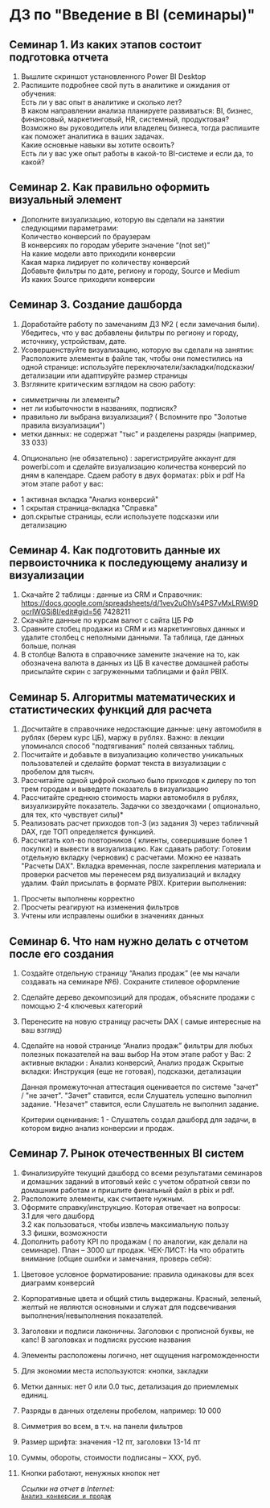 # ДЗ по "Введение в BI (семинары)"

## Семинар 1. Из каких этапов состоит подготовка отчета
1) Вышлите скриншот установленного Power BI Desktop  
2) Распишите подробнее свой путь в аналитике и ожидания от обучения:  
Есть ли у вас опыт в аналитике и сколько лет?  
В каком направлении анализа планируете развиваться: BI, бизнес, финансовый, маркетинговый, HR, системный, продуктовая?  
Возможно вы руководитель или владелец бизнеса, тогда распишите как поможет аналитика в ваших задачах.  
Какие основные навыки вы хотите освоить?  
Есть ли у вас уже опыт работы в какой-то BI-системе и если да, то какой?

## Семинар 2. Как правильно оформить визуальный элемент
* Дополните визуализацию, которую вы сделали на занятии следующими параметрами:  
Количество конверсий по браузерам  
В конверсиях по городам уберите значение “(not set)”  
На какие модели авто приходили конверсии  
Какая марка лидирует по количеству конверсий  
Добавьте фильтры по дате, региону и городу, Source и Medium  
Из каких Source приходили конверсии  

## Семинар 3. Создание дашборда
1) Доработайте работу по замечаниям ДЗ №2 ( если замечания были).  
Убедитесь, что у вас добавлены фильтры по региону и городу, источнику, устройствам, дате.
2) Усовершенствуйте визуализацию, которую вы сделали на занятии:  
Расположите элементы в файле так, чтобы они поместились на одной странице: используйте переключатели/закладки/подсказки/детализации или адаптируйте размер страницы
3) Взгляните критическим взглядом на свою работу:
- симметричны ли элементы?
- нет ли избыточности в названиях, подписях?
- правильно ли выбрана визуализация? ( Вспомните про "Золотые правила визуализации")
- метки данных: не содержат "тыс" и разделены разряды (например, 33 033)
4) Опционально (не обязательно) : зарегистрируйте аккаунт для powerbi.com и сделайте визуализацию количества конверсий по дням в календаре.
Сдаем работу в двух форматах: pbix и pdf
На этом этапе работ у вас:
- 1 активная вкладка "Анализ конверсий"
- 1 скрытая страница-вкладка "Справка"
- доп.скрытые страницы, если используете подсказки или детализацию

## Семинар 4. Как подготовить данные их первоисточника к последующему анализу и визуализации
1) Скачайте 2 таблицы : данные из CRM и Справочник:
https://docs.google.com/spreadsheets/d/1vev2uOhVs4PS7vMxLRWi9DocrlWGSj8I/edit#gid=56 7428211
2) Скачайте данные по курсам валют с сайта ЦБ РФ
3) Сравните стобец продажи из CRM и из маркетинговых данных и удалите столбец с неполными данными. Та таблица, где данных больше, полная
4) В столбце Валюта в справочнике замените значение на то, как обозначена валюта в данных из ЦБ
В качестве домашней работы присылайте скрин с загруженными таблицами и файл PBIX.

## Семинар 5. Алгоритмы математических и статистических функций для расчета
1.	Досчитайте в справочнике недостающие данные: цену автомобиля в рублях (берем курс ЦБ), маржу в рублях. Важно: в лекции упоминался способ "подтягивания" полей связанных таблиц.
2.	Посчитайте и добавьте в визуализацию количество уникальных пользователей и сделайте формат текста в визуализации с пробелом для тысяч.
3.	Рассчитайте одной цифрой сколько было приходов к дилеру по топ трем городам и выведете показатель в визуализацию
4.	Рассчитайте среднюю стоимость марки автомобиля в рублях, визуализируйте показатель.
Задачки со звездочками ( опционально, для тех, кто чувствует силы)*
5. Реализовать расчет приходов топ-3 (из задания 3) через табличный DAX, где ТОП определяется функцией.
6. Рассчитать кол-во повторников ( клиенты, совершившие более 1 покупки) и вывести в визуализацию.
Как сдавать работу:
Готовим отдельную вкладку (черновик) с расчетами. Можно ее назвать "Расчеты DAX".
Вкладка временная, после закрепления материала и проверки расчетов мы перенесем ряд визуализаций и вкладку удалим.
Файл присылать в формате PBIX.
Критерии выполнения:
1) Просчеты выполнены корректно
2) Просчеты реагируют на изменения фильтров
3) Учтены или исправлены ошибки в значениях данных

## Семинар 6. Что нам нужно делать с отчетом после его создания
1.	Создайте отдельную страницу “Анализ продаж” (ее мы начали создавать на семинаре №6). Сохраните стилевое оформление
2.	Сделайте дерево декомпозиций для продаж, объясните продажи с помощью 2-4 ключевых категорий
3.	Перенесите на новую страницу расчеты DAX ( самые интересные на ваш взгляд)
4.	Сделайте на новой странице “Анализ продаж” фильтры для любых полезных показателей на ваш выбор
На этом этапе работ у Вас: 2 активные вкладки : Анализ конверсий, Анализ продаж
Скрытые вкладки: Инструкция (еще не готовая), подсказки, детализации

    Данная промежуточная аттестация оценивается по системе "зачет" / "не зачет".
    "Зачет" ставится, если Слушатель успешно выполнил задание.
    "Незачет" ставится, если Слушатель не выполнил задание.

    Критерии оценивания:
    1 - Слушатель создал дашборд для задачи, в котором видно анализ конверсии и продаж.

## Семинар 7. Рынок отечественных BI систем
1.	Финализируйте текущий дашборд со всеми результатами семинаров и домашних заданий в итоговый кейс с учетом обратной связи по домашним работам и пришлите финальный файл в pbix и pdf.
2.	Расположите элементы, как считаете нужным.
3.	Оформите справку/инструкцию. Которая отвечает на вопросы:  
3.1 для чего дашборд  
3.2 как пользоваться, чтобы извлечь максимальную пользу  
3.3 фишки, возможности  
4.	Дополнить работу KPI по продажам ( по аналогии, как делали на семинаре). План – 3000 шт продаж.
ЧЕК-ЛИСТ:
На что обратить внимание (общие ошибки и замечания, проверь себя):
1) Цветовое условное форматирование: правила одинаковы для всех диаграмм конверсий
2) Корпоративные цвета и общий стиль выдержаны. Красный, зеленый, желтый не являются основными и служат для подсвечивания выполнения/невыполнения показателей.

3) Заголовки и подписи лаконичны. Заголовки с прописной буквы, не капс! В заголовках и подписях русские названия
4) Элементы расположены логично, нет ощущения нагроможденности
5) Для экономии места используются: кнопки, закладки
6) Метки данных: нет 0 или 0.0 тыс, детализация до приемлемых единиц.
7) Разряды в данных отделены пробелом, например: 10 000
8) Симметрия во всем, в т.ч. на панели фильтров
9) Размер шрифта: значения -12 пт, заголовки 13-14 пт
10) Суммы, обороты, стоимости подписаны  – ХХХ, руб.
11) Кнопки работают, ненужных кнопок нет

    *Ссылки на отчет в Internet:*  
    <code>[Анализ конверсии и продаж](https://app.powerbi.com/view?r=eyJrIjoiM2I0MmQ2OTUtZGQzYy00MDZiLTgzMjItYzhjNDAzNzEwOGYyIiwidCI6IjBlNjFkNTA3LTgyYzEtNGJlZC05ODg2LTUxZmE1ZjBkNDQ0MCIsImMiOjl9 "Конверсии и продажи")
    </code>  




